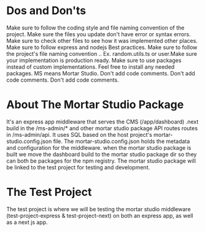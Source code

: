 # Dos and Don'ts
Make sure to follow the coding style and file naming convention of the project.
Make sure the files you update don't have error or syntax errors.
Make sure to check other files to see how it was implemented other places.
Make sure to follow express and nodejs Best practices.
Make sure to follow the project's file naming convention <name>.<purpose>.<extension> Ex. random.utils.ts or user.Make sure your implementation is production ready.
Make sure to use packages instead of custom implementations.
Feel free to install any needed packages.
MS means Mortar Studio.
Don't add code comments.
Don't add code comments.
Don't add code comments.



# About The Mortar Studio Package
It's an express app middleware that serves the CMS (/app/dashboard) .next build in the /ms-admin/* and other mortar studio package API routes routes in /ms-admin/api. It uses SQL based on the host project's mortar-studio.config.json file.
The mortar-studio.config.json holds the metadata and configuration for the middleware. when the mortar studio package is built we move the dashboard build to the mortar studio package dir so they can both be packages for the npm registry. The mortar studio package will be linked to the test project for testing and development.

# The Test Project
The test project is where we will be testing the mortar studio middleware (test-project-express & test-project-next) on both an express app, as well as a next js app.
